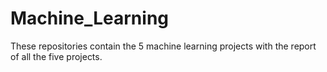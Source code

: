 # Machine_Learning

These repositories contain the 5 machine learning projects with the report of all the five projects.

